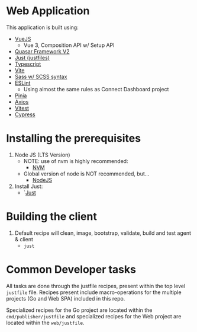 # Web Application

This application is built using:
- [VueJS](https://vuejs.org)
    - Vue 3, Composition API w/ Setup API
- [Quasar Framework V2](https://quasar.dev/)
- [Just (justfiles)](https://just.systems)
- [Typescript](https://www.typescriptlang.org/)
- [Vite](https://vitejs.dev/)
- [Sass w/ SCSS syntax](https://sass-lang.com/documentation/syntax/)
- [ESLint](https://eslint.org/)
    - Using almost the same rules as Connect Dashboard project
- [Pinia](https://pinia.vuejs.org/)
- [Axios](https://axios-http.com/docs/intro)
- [Vitest](https://vitest.dev/)
- [Cypress](https://www.cypress.io/)

# Installing the prerequisites

1. Node JS (LTS Version)
    - NOTE: use of nvm is highly recommended:
        - [NVM](https://github.com/nvm-sh/nvm#installing-and-updating)
    - Global version of node is NOT recommended, but...
        - [NodeJS](https://nodejs.org/en/download)
2. Install Just:
    - `[Just](https://just.systems/man/en/)

# Building the client

1. Default recipe will clean, image, bootstrap, validate, build and test agent & client
    - `just`

# Common Developer tasks

All tasks are done through the justfile recipes, present within the top level `justfile` file. Recipes present include macro-operations
for the multiple projects (Go and Web SPA) included in this repo.

Specialized recipes for the Go project are located within the `cmd/publisher/justfile` and
specialized recipes for the Web project are located within the `web/justfile`.
